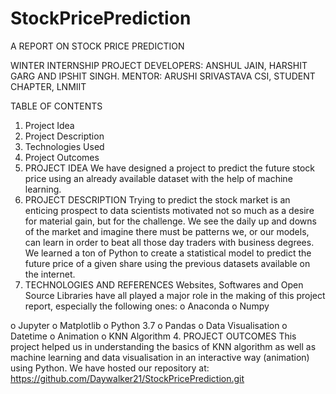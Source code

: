 # StockPricePrediction

A REPORT ON
STOCK PRICE PREDICTION








WINTER INTERNSHIP PROJECT
DEVELOPERS: ANSHUL JAIN, HARSHIT GARG AND IPSHIT SINGH.
MENTOR: ARUSHI SRIVASTAVA
CSI, STUDENT CHAPTER, LNMIIT



TABLE OF CONTENTS
1.	Project Idea
2.	Project Description
3.	Technologies Used
4.	Project Outcomes
1.	PROJECT IDEA
We have designed a project to predict the future stock price using an already available dataset with the help of machine learning.   
2.	PROJECT DESCRIPTION
Trying to predict the stock market is an enticing prospect to data scientists motivated not so much as a desire for material gain, but for the challenge. We see the daily up and downs of the market and imagine there must be patterns we, or our models, can learn in order to beat all those day traders with business degrees. 
We learned a ton of Python to create a statistical model to predict the future price of a given share using the previous datasets available on the internet. 
3.	TECHNOLOGIES AND REFERENCES 
Websites, Softwares and Open Source Libraries have all played a major role in the making of this project report, especially the following ones:
o	Anaconda	o	Numpy

o	Jupyter	o	Matplotlib
o	Python 3.7	o	Pandas
o	Data Visualisation	o	Datetime
o	Animation	o	KNN Algorithm
4.	PROJECT OUTCOMES
This project helped us in understanding the basics of KNN algorithm as well as machine learning and data visualisation in an interactive way (animation) using Python.
We have hosted our repository at: https://github.com/Daywalker21/StockPricePrediction.git
